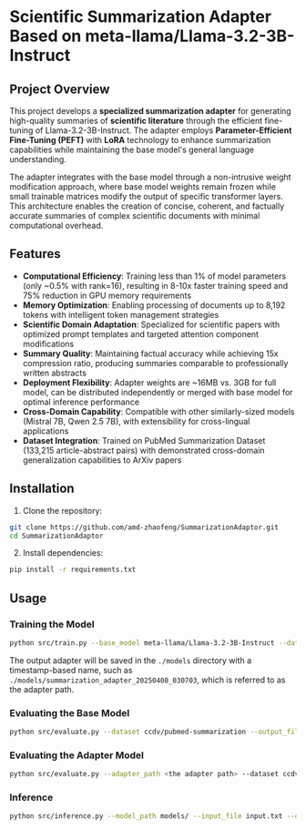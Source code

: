 # Scientific Summarization Adapter Based on meta-llama/Llama-3.2-3B-Instruct

## Project Overview

This project develops a **specialized summarization adapter** for generating high-quality summaries of **scientific literature** through the efficient fine-tuning of Llama-3.2-3B-Instruct. The adapter employs **Parameter-Efficient Fine-Tuning (PEFT)** with **LoRA** technology to enhance summarization capabilities while maintaining the base model's general language understanding.

The adapter integrates with the base model through a non-intrusive weight modification approach, where base model weights remain frozen while small trainable matrices modify the output of specific transformer layers. This architecture enables the creation of concise, coherent, and factually accurate summaries of complex scientific documents with minimal computational overhead.

## Features

- **Computational Efficiency**: Training less than 1% of model parameters (only ~0.5% with rank=16), resulting in 8-10x faster training speed and 75% reduction in GPU memory requirements
- **Memory Optimization**: Enabling processing of documents up to 8,192 tokens with intelligent token management strategies
- **Scientific Domain Adaptation**: Specialized for scientific papers with optimized prompt templates and targeted attention component modifications
- **Summary Quality**: Maintaining factual accuracy while achieving 15x compression ratio, producing summaries comparable to professionally written abstracts
- **Deployment Flexibility**: Adapter weights are ~16MB vs. 3GB for full model, can be distributed independently or merged with base model for optimal inference performance
- **Cross-Domain Capability**: Compatible with other similarly-sized models (Mistral 7B, Qwen 2.5 7B), with extensibility for cross-lingual applications
- **Dataset Integration**: Trained on PubMed Summarization Dataset (133,215 article-abstract pairs) with demonstrated cross-domain generalization capabilities to ArXiv papers

## Installation

1. Clone the repository:
```bash
git clone https://github.com/amd-zhaofeng/SummarizationAdaptor.git
cd SummarizationAdaptor
```

2. Install dependencies:
```bash
pip install -r requirements.txt
```

## Usage

### Training the Model

```bash
python src/train.py --base_model meta-llama/Llama-3.2-3B-Instruct --dataset ccdv/pubmed-summarization --output_dir models/
```

The output adapter will be saved in the `./models` directory with a timestamp-based name, such as `./models/summarization_adapter_20250408_030703`, which is referred to as the adapter path.

### Evaluating the Base Model

```bash
python src/evaluate.py --dataset ccdv/pubmed-summarization --output_file results_base_model_evaluation.json
```

### Evaluating the Adapter Model

```bash
python src/evaluate.py --adapter_path <the adapter path> --dataset ccdv/pubmed-summarization --output_file results_adapter_model_evaluation.json
```

### Inference

```bash
python src/inference.py --model_path models/ --input_file input.txt --output_file output.txt
```
